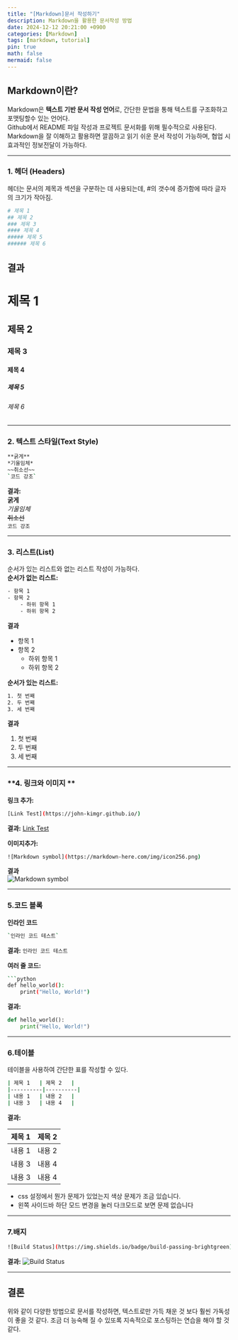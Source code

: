 ```yaml
---
title: "[Markdown]문서 작성하기"
description: Markdown을 활용한 문서작성 방법
date: 2024-12-12 20:21:00 +0900
categories: [Markdown]
tags: [markdown, tutorial]
pin: true
math: false
mermaid: false
---
```



## Markdown이란?
Markdown은 **텍스트 기반 문서 작성 언어**로, 간단한 문법을 통해 텍스트를 구조화하고 포맷팅할수 있는 언어다.<br>
Github에서 README 파일 작성과 프로젝트 문서화를 위해 필수적으로 사용된다.<br>
Markdown을 잘 이해하고 활용하면 깔끔하고 읽기 쉬운 문서 작성이 가능하며, 협업 시 효과적인 정보전달이 가능하다.


---

### **1. 헤더 (Headers)**
헤더는 문서의 제목과 섹션을 구분하는 데 사용되는데, #의 갯수에 증가함에 따라 글자의 크기가 작아짐.

```bash
# 제목 1
## 제목 2
### 제목 3
#### 제목 4
##### 제목 5
###### 제목 6
```
## **결과**
# 제목 1
## 제목 2
### 제목 3
#### 제목 4
##### 제목 5
###### 제목 6

---

### **2. 텍스트 스타일(Text Style)**
```bash
**굵게**
*기울임체*
~~취소선~~
`코드 강조`
```
**결과:**<br>
**굵게**<br>
*기울임체*<br>
~~취소선~~<br>
`코드 강조`<br>

---

### **3. 리스트(List)**
순서가 있는 리스트와 없는 리스트 작성이 가능하다.<br>
**순서가 없는 리스트:**
```bash
- 항목 1
- 항목 2
    - 하위 항목 1
    - 하위 항목 2
```
**결과**
- 항목 1
- 항목 2
    - 하위 항목 1
    - 하위 항목 2

**순서가 있는 리스트:**
```bash
1. 첫 번째
2. 두 번째
3. 세 번째
```
**결과**
1. 첫 번째
2. 두 번째
3. 세 번째

---
### **4. 링크와 이미지 **
**링크 추가:**
```bash
[Link Test](https://john-kimgr.github.io/)
```
**결과:** [Link Test](https://john-kimgr.github.io/)

**이미지추가:**
```bash
![Markdown symbol](https://markdown-here.com/img/icon256.png)
```
**결과**<br>
![Markdown symbol](https://markdown-here.com/img/icon256.png)

---

### **5.코드 블록**
**인라인 코드**
```bash
`인라인 코드 테스트`
```
**결과:** `인라인 코드 테스트`
<br>

**여러 줄 코드:**
```bash
```python
def hello_world():
    print("Hello, World!")
```
**결과:**
```python
def hello_world():
    print("Hello, World!")
```

---
### **6.테이블**
테이블을 사용하여 간단한 표를 작성할 수 있다.<br>
```bash
| 제목 1   | 제목 2   |
|----------|----------|
| 내용 1   | 내용 2   |
| 내용 3   | 내용 4   |
```
**결과:**

| 제목 1   | 제목 2   |
|---------|---------|
| 내용 1   | 내용 2   |
| 내용 3   | 내용 4   |
| 내용 3   | 내용 4   |

- css 설정에서 뭔가 문제가 있었는지 색상 문제가 조금 있습니다. 
- 왼쪽 사이드바 하단 모드 변경을 눌러 다크모드로 보면 문제 없습니다

---
### **7.배지**
```bash
![Build Status](https://img.shields.io/badge/build-passing-brightgreen)
```
**결과:**
![Build Status](https://img.shields.io/badge/build-passing-brightgreen)

---

## **결론**
위와 같이 다양한 방법으로 문서를 작성하면, 텍스트로만 가득 채운 것 보다 훨씬 가독성이 좋을 것 같다.
조금 더 능숙해 질 수 있또록 지속적으로 포스팅하는 연습을 해야 할 것 같다.
